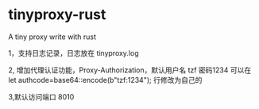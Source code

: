 # tinyproxy-rust
A tiny proxy write with rust

1，支持日志记录，日志放在  tinyproxy.log

2, 增加代理认证功能，Proxy-Authorization，默认用户名  tzf 密码1234
可以在 let  authcode=base64::encode(b"tzf:1234"); 行修改为自己的

3,默认访问端口 8010

